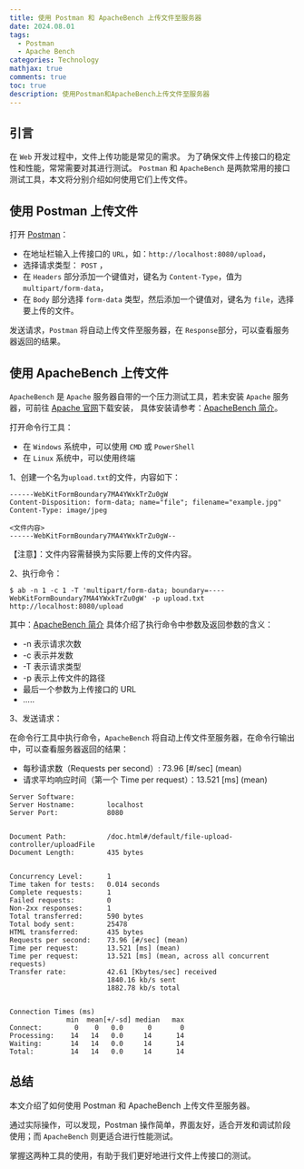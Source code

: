 ```yaml
---
title: 使用 Postman 和 ApacheBench 上传文件至服务器
date: 2024.08.01
tags:
  - Postman
  - Apache Bench
categories: Technology
mathjax: true
comments: true
toc: true
description: 使用Postman和ApacheBench上传文件至服务器
---
```


## 引言

在 `Web` 开发过程中，文件上传功能是常见的需求。
为了确保文件上传接口的稳定性和性能，常常需要对其进行测试。
`Postman` 和 `ApacheBench` 是两款常用的接口测试工具，本文将分别介绍如何使用它们上传文件。

## 使用 Postman 上传文件

打开 [Postman](https://www.postman.com/)：
- 在地址栏输入上传接口的 `URL`，如：`http://localhost:8080/upload`，
- 选择请求类型： `POST` ，
- 在 `Headers` 部分添加一个键值对，键名为 `Content-Type`，值为 `multipart/form-data`，
- 在 `Body` 部分选择 `form-data` 类型，然后添加一个键值对，键名为 `file`，选择要上传的文件。

发送请求，`Postman` 将自动上传文件至服务器，在 `Response`部分，可以查看服务器返回的结果。

## 使用 ApacheBench 上传文件

`ApacheBench` 是 `Apache` 服务器自带的一个压力测试工具，若未安装 `Apache` 服务器，可前往 [Apache 官网](https://httpd.apache.org/)下载安装，
具体安装请参考：[ApacheBench 简介](https://mp.weixin.qq.com/s/5lqaOphTwsWhGHT-VSH0Tg)。

打开命令行工具：
- 在 `Windows` 系统中，可以使用 `CMD` 或 `PowerShell`
- 在 `Linux` 系统中，可以使用终端

1、创建一个名为`upload.txt`的文件，内容如下：
```
------WebKitFormBoundary7MA4YWxkTrZu0gW
Content-Disposition: form-data; name="file"; filename="example.jpg"
Content-Type: image/jpeg

<文件内容>
------WebKitFormBoundary7MA4YWxkTrZu0gW--
```
【注意】：文件内容需替换为实际要上传的文件内容。

2、执行命令：
```
$ ab -n 1 -c 1 -T 'multipart/form-data; boundary=----WebKitFormBoundary7MA4YWxkTrZu0gW' -p upload.txt http://localhost:8080/upload
```

其中：[ApacheBench 简介](https://mp.weixin.qq.com/s/5lqaOphTwsWhGHT-VSH0Tg) 具体介绍了执行命令中参数及返回参数的含义：
* -n 表示请求次数
* -c 表示并发数
* -T 表示请求类型
* -p 表示上传文件的路径
* 最后一个参数为上传接口的 URL
* .....

3、发送请求：

在命令行工具中执行命令，`ApacheBench` 将自动上传文件至服务器，在命令行输出中，可以查看服务器返回的结果：
- 每秒请求数（Requests per second）: 73.96 [#/sec] (mean)
- 请求平均响应时间（第一个 Time per request）：13.521 [ms] (mean)

```
Server Software:
Server Hostname:        localhost
Server Port:            8080


Document Path:          /doc.html#/default/file-upload-controller/uploadFile
Document Length:        435 bytes


Concurrency Level:      1
Time taken for tests:   0.014 seconds
Complete requests:      1
Failed requests:        0
Non-2xx responses:      1
Total transferred:      590 bytes
Total body sent:        25478
HTML transferred:       435 bytes
Requests per second:    73.96 [#/sec] (mean)
Time per request:       13.521 [ms] (mean)
Time per request:       13.521 [ms] (mean, across all concurrent requests)
Transfer rate:          42.61 [Kbytes/sec] received
                        1840.16 kb/s sent
                        1882.78 kb/s total


Connection Times (ms)
              min  mean[+/-sd] median   max
Connect:        0    0   0.0      0       0
Processing:    14   14   0.0     14      14
Waiting:       14   14   0.0     14      14
Total:         14   14   0.0     14      14
```

## 总结

本文介绍了如何使用 Postman 和 ApacheBench 上传文件至服务器。

通过实际操作，可以发现，Postman 操作简单，界面友好，适合开发和调试阶段使用；而 `ApacheBench` 则更适合进行性能测试。

掌握这两种工具的使用，有助于我们更好地进行文件上传接口的测试。